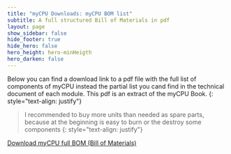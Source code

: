 ```yaml
---
title: "myCPU Downloads: myCPU BOM list"
subtitle: A full structured Bill of Materials in pdf
layout: page
show_sidebar: false
hide_footer: true
hide_hero: false
hero_height: hero-minHeigth
hero_darken: false
---
```

Below you can find a download link to a pdf file with the full list of components of myCPU instead the partial list you cand find in the technical document of each module. This pdf is an extract of the myCPU Book.
{: style="text-align: justify"}

> I recommended to buy more units than needed as spare parts, because at the beginning is easy to burn or the destroy some components
{: style="text-align: justify"}


<a class="button is-primary is-light" href="{{ site.baseurl }}/downloads/bom/mycpu_full_bom.pdf" target="_blank">Download myCPU full BOM (Bill of Materials)</a> 